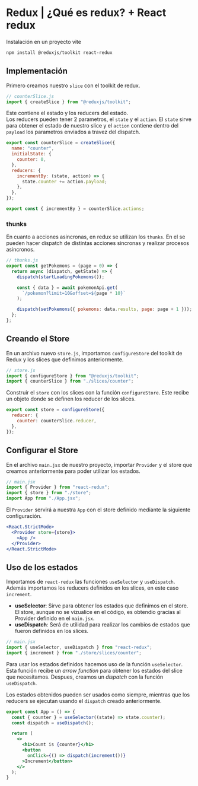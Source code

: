 # Redux | ¿Qué es redux? + React redux

Instalación en un proyecto vite

```bash
npm install @reduxjs/toolkit react-redux
```

## Implementación
Primero creamos nuestro `slice` con el toolkit de redux.
```js
// counterSlice.js
import { createSlice } from "@reduxjs/toolkit";
```

Este contiene el estado y los reducers del estado.
<br/>
Los reducers pueden tener 2 parametros, el `state` y el `action`. El `state` sirve para obtener el estado de nuestro slice y el `action` contiene dentro del `payload` los parametros enviados a travez del dispatch.

```js
export const counterSlice = createSlice({
  name: "counter",
  initialState: {
    counter: 0,
  },
  reducers: {
    incrementBy: (state, action) => {
      state.counter += action.payload;
    },
  },
});

export const { incrementBy } = counterSlice.actions;
```
### thunks

En cuanto a acciones asincronas, en redux se utilizan los `thunks`. En el se pueden hacer dispatch de distintas acciones sincronas y realizar procesos asincronos.

```js
// thunks.js
export const getPokemons = (page = 0) => {
  return async (dispatch, getState) => {
    dispatch(startLoadingPokemons());

    const { data } = await pokemonApi.get(
      `/pokemon?limit=10&offset=${page * 10}`
    );

    dispatch(setPokemons({ pokemons: data.results, page: page + 1 }));
  };
};

```

## Creando el Store

En un archivo nuevo `store.js`, importamos `configureStore` del toolkit de Redux y los slices que definimos anteriormente.

```js
// store.js
import { configureStore } from "@reduxjs/toolkit";
import { counterSlice } from "./slices/counter";
```
Construir el `store` con los slices con la función `configureStore`. Este recibe un objeto donde se definen los reducer de los slices.
```js
export const store = configureStore({
  reducer: {
    counter: counterSlice.reducer,
  },
});
```
## Configurar el Store
En el archivo `main.jsx` de nuestro proyecto, importar `Provider` y el store que creamos anteriormente para poder utilizar los estados.

```jsx
// main.jsx
import { Provider } from "react-redux";
import { store } from "./store";
import App from "./App.jsx";
```

El `Provider` servirá a nuestra `App` con el store definido mediante la siguiente configuración.
```jsx
<React.StrictMode>
  <Provider store={store}>
    <App />
  </Provider>
</React.StrictMode>
```

## Uso de los estados
Importamos de `react-redux` las funciones `useSelector` y `useDispatch`. Además importamos los reducers definidos en los slices, en este caso `increment`.
- **useSelector**: Sirve para obtener los estados que definimos en el store. El store, aunque no se vizualice en el código, es obtendio gracias al Provider definido en el `main.jsx`.
- **useDispatch**: Será de utilidad para realizar los cambios de estados que fueron definidos en los slices.

```jsx
// main.jsx
import { useSelector, useDispatch } from "react-redux";
import { increment } from "./store/slices/counter";
```

Para usar los estados definidos hacemos uso de la función `useSelector`. Esta función recibe un *arrow function* para obtener los estados del slice que necesitamos.
Despues, creamos un *dispatch* con la función `useDispatch`.
<br/>

Los estados obtenidos pueden ser usados como siempre, mientras que los reducers se ejecutan usando el `dispatch` creado anteriormente.

```jsx
export const App = () => {
  const { counter } = useSelector((state) => state.counter);
  const dispatch = useDispatch();

  return (
    <>
      <h1>Count is {counter}</h1>
      <button
        onClick={() => dispatch(increment())}
      >Increment</button>
    </>
  );
}
```